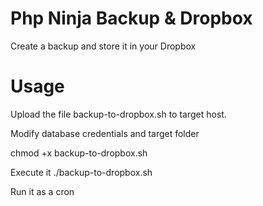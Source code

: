 # Php Ninja Backup & Dropbox
Create a backup and store it in your Dropbox

# Usage
Upload the file backup-to-dropbox.sh to target host.

Modify database credentials and target folder

chmod +x backup-to-dropbox.sh

Execute it
./backup-to-dropbox.sh


Run it as a cron
